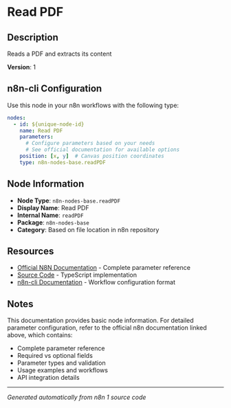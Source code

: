# Read PDF

## Description

Reads a PDF and extracts its content

**Version**: 1

## n8n-cli Configuration

Use this node in your n8n workflows with the following type:

```yaml
nodes:
  - id: ${unique-node-id}
    name: Read PDF
    parameters:
      # Configure parameters based on your needs
      # See official documentation for available options
    position: [x, y]  # Canvas position coordinates
    type: n8n-nodes-base.readPDF
```

## Node Information

- **Node Type**: `n8n-nodes-base.readPDF`
- **Display Name**: Read PDF
- **Internal Name**: `readPDF`
- **Package**: `n8n-nodes-base`
- **Category**: Based on file location in n8n repository

## Resources

- [Official N8N Documentation](https://docs.n8n.io/integrations/builtin/app-nodes/n8n-nodes-base.readpdf/) - Complete parameter reference
- [Source Code](https://github.com/n8n-io/n8n/blob/master/packages/nodes-base/nodes/ReadPdf/ReadPDF.node.ts) - TypeScript implementation
- [n8n-cli Documentation](https://github.com/edenreich/n8n-cli) - Workflow configuration format

## Notes

This documentation provides basic node information. For detailed parameter configuration, 
refer to the official n8n documentation linked above, which contains:

- Complete parameter reference
- Required vs optional fields
- Parameter types and validation
- Usage examples and workflows
- API integration details

---
*Generated automatically from n8n 1 source code*
